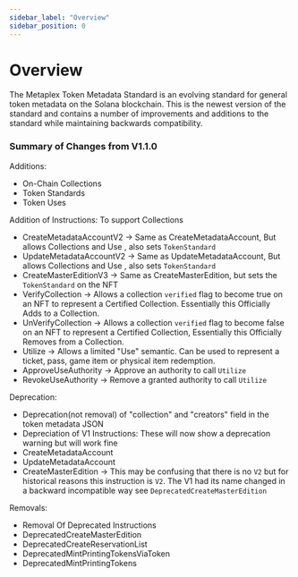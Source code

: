 ```yaml
---
sidebar_label: "Overview"
sidebar_position: 0
---
```

# Overview

The Metaplex Token Metadata Standard is an evolving standard for general token metadata on the Solana blockchain. This is the newest version of the standard and contains a number of improvements and additions to the standard while maintaining backwards compatibility.

### **Summary of Changes from V1.1.0**

Additions:

- On-Chain Collections
- Token Standards
- Token Uses

Addition of Instructions: To support Collections

- CreateMetadataAccountV2 -> Same as CreateMetadataAccount, But allows Collections and Use , also sets `TokenStandard`
- UpdateMetadataAccountV2 -> Same as UpdateMetadataAccount, But allows Collections and Use , also sets `TokenStandard`
- CreateMasterEditionV3 -> Same as CreateMasterEdition, but sets the `TokenStandard` on the NFT
- VerifyCollection -> Allows a collection `verified` flag to become true on an NFT to represent a Certified Collection. Essentially this Officially Adds to a Collection.
- UnVerifyCollection -> Allows a collection `verified` flag to become false on an NFT to represent a Certified Collection, Essentially this Officially Removes from a Collection.
- Utilize -> Allows a limited "Use" semantic. Can be used to represent a ticket, pass, game item or physical item redemption.
- ApproveUseAuthority -> Approve an authority to call `Utilize`
- RevokeUseAuthority -> Remove a granted authority to call `Utilize`

Deprecation:

- Deprecation(not removal) of "collection" and "creators" field in the token metadata JSON
- Depreciation of V1 Instructions: These will now show a deprecation warning but will work fine
- CreateMetadataAccount
- UpdateMetadataAccount
- CreateMasterEdition -> This may be confusing that there is no `V2` but for historical reasons this instruction is `V2`. The V1 had its name changed in a backward incompatible way see `DeprecatedCreateMasterEdition`

Removals:

- Removal Of Deprecated Instructions
- DeprecatedCreateMasterEdition
- DeprecatedCreateReservationList
- DeprecatedMintPrintingTokensViaToken
- DeprecatedMintPrintingTokens
